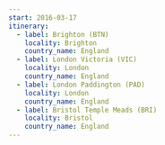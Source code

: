 ```yaml
---
start: 2016-03-17
itinerary:
  - label: Brighton (BTN)
    locality: Brighton
    country_name: England
  - label: London Victoria (VIC)
    locality: London
    country_name: England
  - label: London Paddington (PAD)
    locality: London
    country_name: England
  - label: Bristol Temple Meads (BRI)
    locality: Bristol
    country_name: England
---
```

